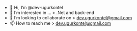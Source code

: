 - 👋 Hi, I’m @dev-ugurkontel
- 👀 I’m interested in ... > .Net and back-end
- 💞️ I’m looking to collaborate on > dev.ugurkontel@gmail.com
- 📫 How to reach me > dev.ugurkontel@gmail.com
